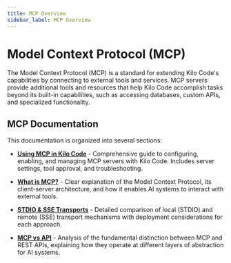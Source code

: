 ```yaml
---
title: MCP Overview
sidebar_label: MCP Overview
---
```


# Model Context Protocol (MCP)

The Model Context Protocol (MCP) is a standard for extending Kilo Code's capabilities by connecting to external tools and services. MCP servers provide additional tools and resources that help Kilo Code accomplish tasks beyond its built-in capabilities, such as accessing databases, custom APIs, and specialized functionality.

## MCP Documentation

This documentation is organized into several sections:

* [**Using MCP in Kilo Code**](/features/mcp/using-mcp-in-novelweave) - Comprehensive guide to configuring, enabling, and managing MCP servers with Kilo Code. Includes server settings, tool approval, and troubleshooting.

* [**What is MCP?**](/features/mcp/what-is-mcp) - Clear explanation of the Model Context Protocol, its client-server architecture, and how it enables AI systems to interact with external tools.

* [**STDIO & SSE Transports**](/features/mcp/server-transports) - Detailed comparison of local (STDIO) and remote (SSE) transport mechanisms with deployment considerations for each approach.

* [**MCP vs API**](/features/mcp/mcp-vs-api) - Analysis of the fundamental distinction between MCP and REST APIs, explaining how they operate at different layers of abstraction for AI systems.
